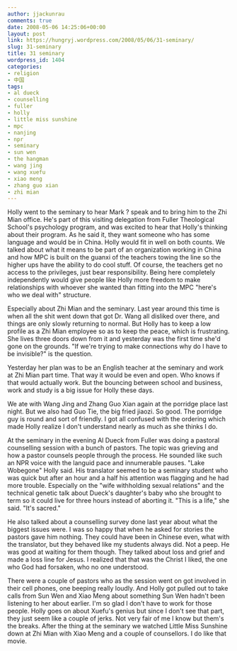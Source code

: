 ```yaml
---
author: jjackunrau
comments: true
date: 2008-05-06 14:25:06+00:00
layout: post
link: https://hungryj.wordpress.com/2008/05/06/31-seminary/
slug: 31-seminary
title: 31 seminary
wordpress_id: 1404
categories:
- religion
- 中国
tags:
- al dueck
- counselling
- fuller
- holly
- little miss sunshine
- mpc
- nanjing
- npr
- seminary
- sun wen
- the hangman
- wang jing
- wang xuefu
- xiao meng
- zhang guo xian
- zhi mian
---
```


Holly went to the seminary to hear Mark ? speak and to bring him to the Zhi Mian office. He's part of this visiting delegation from Fuller Theological School's psychology program, and was excited to hear that Holly's thinking about their program. As he said it, they want someone who has some language and would be in China. Holly would fit in well on both counts. We talked about what it means to be part of an organization working in China and how MPC is built on the guanxi of the teachers towing the line so the higher ups have the ability to do cool stuff. Of course, the teachers get no access to the privileges, just bear responsibility. Being here completely independently would give people like Holly more freedom to make relationships with whoever she wanted than fitting into the MPC "here's who we deal with" structure. 

Especially about Zhi Mian and the seminary. Last year around this time is when all the shit went down that got Dr. Wang all disliked over there, and things are only slowly returning to normal. But Holly has to keep a low profile as a Zhi Mian employee so as to keep the peace, which is frustrating. She lives three doors down from it and yesterday was the first time she'd gone on the grounds. "If we're trying to make connections why do I have to be invisible?" is the question.

Yesterday her plan was to be an English teacher at the seminary and work at Zhi Mian part time. That way it would be even and open. Who knows if that would actually work. But the bouncing between school and business, work and study is a big issue for Holly these days.

We ate with Wang Jing and Zhang Guo Xian again at the porridge place last night. But we also had Guo Tie, the big fried jiaozi. So good. The porridge guy is round and sort of friendly. I got all confused with the ordering which made Holly realize I don't understand nearly as much as she thinks I do.

At the seminary in the evening Al Dueck from Fuller was doing a pastoral counselling session with a bunch of pastors. The topic was grieving and how a pastor counsels people through the process. He sounded like such an NPR voice with the languid pace and innumerable pauses. "Lake Wobegone" Holly said. His translator seemed to be a seminary student who was quick but after an hour and a half his attention was flagging and he had more trouble. Especially on the "wife withholding sexual relations" and the technical genetic talk about Dueck's daughter's baby who she brought to term so it could live for three hours instead of aborting it. "This is a life," she said. "It's sacred." 

He also talked about a counselling survey done last year about what the biggest issues were. I was so happy that when he asked for stories the pastors gave him nothing. They could have been in Chinese even, what with the translator, but they behaved like my students always did. Not a peep. He was good at waiting for them though. They talked about loss and grief and made a loss line for Jesus. I realized that that was the Christ I liked, the one who God had forsaken, who no one understood.

There were a couple of pastors who as the session went on got involved in their cell phones, one beeping really loudly. And Holly got pulled out to take calls from Sun Wen and Xiao Meng about something Sun Wen hadn't been listening to her about earlier. I'm so glad I don't have to work for those people. Holly goes on about Xuefu's genius but since I don't see that part, they just seem like a couple of jerks. Not very fair of me I know but them's the breaks. After the thing at the seminary we watched Little Miss Sunshine down at Zhi Mian with Xiao Meng and a couple of counsellors. I do like that movie.
